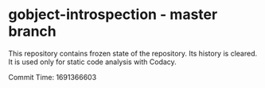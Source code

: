 # gobject-introspection - master branch

This repository contains frozen state of the repository.
Its history is cleared. It is used only for static code
analysis with Codacy.

Commit Time: 1691366603